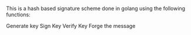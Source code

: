 This is a hash based signature scheme done in golang using the following functions:

Generate key
Sign Key
Verify Key
Forge the message

